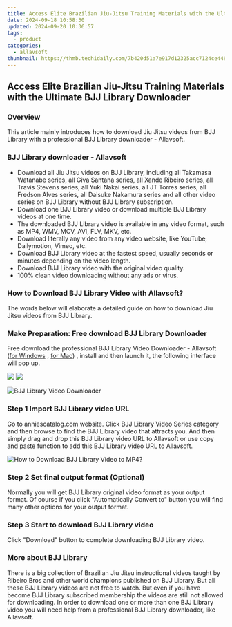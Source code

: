 ```yaml
---
title: Access Elite Brazilian Jiu-Jitsu Training Materials with the Ultimate BJJ Library Downloader
date: 2024-09-18 10:58:30
updated: 2024-09-20 10:36:57
tags:
  - product
categories:
  - allavsoft
thumbnail: https://thmb.techidaily.com/7b420d51a7e917d12325acc7124ce448649fcdb3a71e7a06fbd4b66d64319f0c.jpg
---
```


## Access Elite Brazilian Jiu-Jitsu Training Materials with the Ultimate BJJ Library Downloader

### Overview

This article mainly introduces how to download Jiu Jitsu videos from BJJ Library with a professional BJJ Library downloader - Allavsoft.

### BJJ Library downloader - Allavsoft

* Download all Jiu Jitsu videos on BJJ Library, including all Takamasa Watanabe series, all Giva Santana series, all Xande Ribeiro series, all Travis Stevens series, all Yuki Nakai series, all JT Torres series, all Fredson Alves series, all Daisuke Nakamura series and all other video series on BJJ Library without BJJ Library subscription.
* Download one BJJ Library video or download multiple BJJ Library videos at one time.
* The downloaded BJJ Library video is available in any video format, such as MP4, WMV, MOV, AVI, FLV, MKV, etc.
* Download literally any video from any video website, like YouTube, Dailymotion, Vimeo, etc.
* Download BJJ Library video at the fastest speed, usually seconds or minutes depending on the video length.
* Download BJJ Library video with the original video quality.
* 100% clean video downloading without any ads or virus.

### How to Download BJJ Library Video with Allavsoft?

The words below will elaborate a detailed guide on how to download Jiu Jitsu videos from BJJ Library.

### Make Preparation: Free download BJJ Library Downloader

Free download the professional BJJ Library Video Downloader - Allavsoft ([for Windows](https://tools.techidaily.com/allavsoft/products/) , [for Mac](https://tools.techidaily.com/allavsoft/products/)) , install and then launch it, the following interface will pop up.

[![](https://www.allavsoft.com/how-to/../images/how-to/free-download-win.jpg)](https://tools.techidaily.com/allavsoft/products/) [![](https://www.allavsoft.com/how-to/../images/how-to/free-download-mac.jpg)](https://tools.techidaily.com/allavsoft/products/)

![BJJ Library Video Downloader](https://www.allavsoft.com/how-to/../images/allavsoft/screen-shot-600.jpg)

### Step 1 Import BJJ Library video URL

Go to anniescatalog.com website. Click BJJ Library Video Series category and then browse to find the BJJ Library video that attracts you. And then simply drag and drop this BJJ Library video URL to Allavsoft or use copy and paste function to add this BJJ Library video URL to Allavsoft.

![How to Download BJJ Library Video to MP4?](https://www.allavsoft.com/how-to/../images/how-to/download-rtmp-video/download-rtmp-video.jpg)

### Step 2 Set final output format (Optional)

Normally you will get BJJ Library original video format as your output format. Of course if you click "Automatically Convert to" button you will find many other options for your output format.

### Step 3 Start to download BJJ Library video

Click "Download" button to complete downloading BJJ Library video.

### More about BJJ Library

There is a big collection of Brazilian Jiu Jitsu instructional videos taught by Ribeiro Bros and other world champions published on BJJ Library. But all these BJJ Library videos are not free to watch. But even if you have become BJJ Library subscribed membership the videos are still not allowed for downloading. In order to download one or more than one BJJ Library video you will need help from a professional BJJ Library downloader, like Allavsoft.

<ins class="adsbygoogle"
     style="display:block"
     data-ad-format="autorelaxed"
     data-ad-client="ca-pub-7571918770474297"
     data-ad-slot="1223367746"></ins>



<ins class="adsbygoogle"
     style="display:block"
     data-ad-client="ca-pub-7571918770474297"
     data-ad-slot="8358498916"
     data-ad-format="auto"
     data-full-width-responsive="true"></ins>
